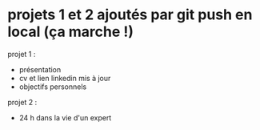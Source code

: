 # projets 1 et 2 ajoutés par git push en local (ça marche !)

projet 1 :
- présentation
- cv et lien linkedin mis à jour
- objectifs personnels

projet 2 : 
- 24 h dans la vie d'un expert
